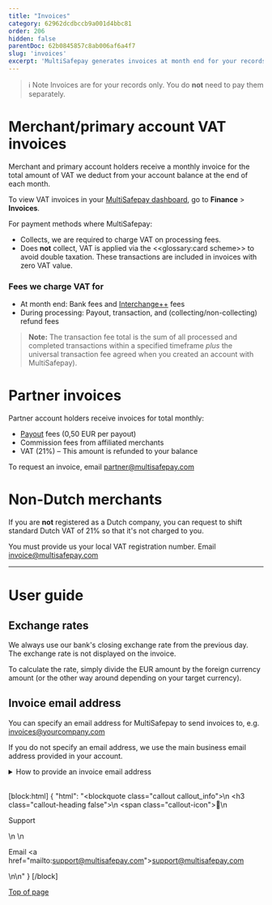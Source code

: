 ```yaml
---
title: "Invoices"
category: 62962dcdbccb9a001d4bbc81
order: 206
hidden: false
parentDoc: 62b0845857c8ab006af6a4f7
slug: 'invoices'
excerpt: 'MultiSafepay generates invoices at month end for your records.'
---
```

> ℹ️ Note
> Invoices are for your records only. You do **not** need to pay them separately. 

# Merchant/primary account VAT invoices

Merchant and primary account holders receive a monthly invoice for the total amount of VAT we deduct from your account balance at the end of each month.

To view VAT invoices in your [MultiSafepay dashboard](https://merchant.multisafepay.com), go to **Finance** > **Invoices**.

For payment methods where MultiSafepay:

- Collects, we are required to charge VAT on processing fees.
- Does **not** collect, VAT is applied via the <<glossary:card scheme>> to avoid double taxation. These transactions are included in invoices with zero VAT value.

### Fees we charge VAT for

- At month end: Bank fees and [Interchange++](/docs/interchange/) fees
- During processing: Payout, transaction, and (collecting/non-collecting) refund fees

> **Note:** The transaction fee total is the sum of all processed and completed transactions within a specified timeframe _plus_ the universal transaction fee agreed when you created an account with MultiSafepay).

</details>  

# Partner invoices

Partner account holders receive invoices for total monthly:

- [Payout](/docs/payouts/) fees (0,50 EUR per payout)
- Commission fees from affiliated merchants
- VAT (21%) – This amount is refunded to your balance

To request an invoice, email <partner@multisafepay.com>

# Non-Dutch merchants 

If you are **not** registered as a Dutch company, you can request to shift standard Dutch VAT of 21% so that it's not charged to you. 

You must provide us your local VAT registration number. Email <invoice@multisafepay.com>
<br>

___

# User guide

## Exchange rates

We always use our bank's closing exchange rate from the previous day.  
The exchange rate is not displayed on the invoice. 

To calculate the rate, simply divide the EUR amount by the foreign currency amount (or the other way around depending on your target currency).

## Invoice email address

You can specify an email address for MultiSafepay to send invoices to, e.g. invoices@yourcompany.com

If you do not specify an email address, we use the main business email address provided in your account.

<details id=“how-to-provide-invoice-email-address”>
<summary>How to provide an invoice email address</summary>
<br>

1. Sign in to your [MultiSafepay dashboard](https://merchant.multisafepay.com).
2. From the list in the right hand corner of your screen, click **Contact details**. 
3. In the **Financial email** field, enter the email address.
4. Click **Save**. 
</details>
<br>

[block:html]
{
  "html": "<blockquote class=\"callout callout_info\">\n    <h3 class=\"callout-heading false\">\n        <span class=\"callout-icon\">💬</span>\n        <p>Support</p>\n    </h3>\n    <p>Email <a href=\"mailto:support@multisafepay.com\">support@multisafepay.com</a></p>\n</blockquote>\n"
}
[/block]

[Top of page](#)